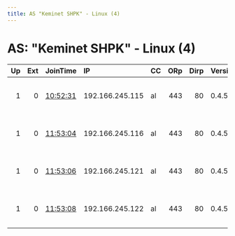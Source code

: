 ```yaml
---
title: AS "Keminet SHPK" - Linux (4)
---
```


# AS: "Keminet SHPK" - Linux (4)

|   Up |   Ext | JoinTime                                                                                            | IP              | CC   |   ORp |   Dirp | Version   | Contact                   | Nickname   |   eFamMembers |
|-----:|------:|:----------------------------------------------------------------------------------------------------|:----------------|:-----|------:|-------:|:----------|:--------------------------|:-----------|--------------:|
|    1 |     0 | [10:52:31](https://metrics.torproject.org/rs.html#details/D1985D7A513E3F1AFEA961862280B70FE3413971) | 192.166.245.115 | al   |   443 |     80 | 0.4.5.8   | freedom at freemail dot c | DTFNODE42  |             1 |
|    1 |     0 | [11:53:04](https://metrics.torproject.org/rs.html#details/FD0B21E7541FAB76CF77D9CAFE7E6773BCC644EB) | 192.166.245.116 | al   |   443 |     80 | 0.4.5.8   | freedom at freemail dot c | DTFNODE44  |             1 |
|    1 |     0 | [11:53:06](https://metrics.torproject.org/rs.html#details/FEACDB71A51924857DB34E0D9AA93FC81EAC22A0) | 192.166.245.121 | al   |   443 |     80 | 0.4.5.8   | freedom at freemail dot c | DTFNODE45  |             1 |
|    1 |     0 | [11:53:08](https://metrics.torproject.org/rs.html#details/F9AEA07ACE06E8E7D55E10FFBAE037E8C833FA93) | 192.166.245.122 | al   |   443 |     80 | 0.4.5.8   | freedom at freemail dot c | DTFNODE46  |             1 |
